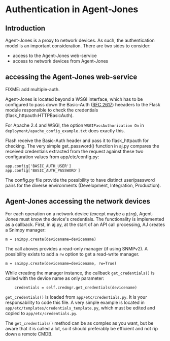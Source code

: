 # Authentication in Agent-Jones

## Introduction

Agent-Jones is a proxy to network devices. As such, the authentication model is an important consideration. There are two sides to consider:

- access to the Agent-Jones web-service
- access to network devices from Agent-Jones

## accessing the Agent-Jones web-service

FIXME: add multiple-auth.

Agent-Jones is located beyond a WSGI interface, which has to be configured to pass down the Basic-Auth ([RFC 2617](https://www.ietf.org/rfc/rfc2617.txt)) heeaders to the Flask module responsible to check the credentials (flask_httpauth:HTTPBasicAuth). 

For Apache 2.4 and WSGI, the option `WSGIPassAuthorization On` in `deployment/apache_config_example.txt` does exactly this.

Flash receive the Basic-Auth header and pass it to flask_httpauth for checking. The very simple get_password() function in aj.py compares the received credentials extracted from the request against these two configuration values from app/etc/config.py:

    app.config['BASIC_AUTH_USER']
    app.config['BASIC_AUTH_PASSWORD']

The config.py file provide the possibility to have distinct user/password pairs for the diverse environments (Development, Integration, Production).

## Agent-Jones accessing the network devices

For each operation on a network device (except maybe a `ping`), Agent-Jones must know the device's credentials. The functionality is implemented as a callback. First, in aj.py, at the start of an API call processing, AJ creates a Snimpy manager:

    m = snimpy.create(devicename=devicename)

The call aboves provides a read-only manager (if using SNMPv2). A possibility exists to add a `rw` option to get a read-write manager.

    m = snimpy.create(devicename=devicename, rw=True)

While creating the manager instance, the callback `get_credentials()` is called with the device name as only parameter:

		credentials = self.credmgr.get_credentials(devicename)

`get_credentials()` is loaded from `app/etc/credentials.py`. It is your responsability to code this file. A very simple example is located in `app/etc/templates/credentials_template.py`, which must be edited and copied to `app/etc/credentials.py`.

The `get_credentials()` method can be as complex as you want, but be aware that it is called a lot, so it should preferably be efficient and not rip down a remote CMDB.